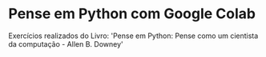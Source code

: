 # **Pense em Python com Google Colab**
Exercícios realizados do Livro: 'Pense em Python: Pense como um cientista da computação - Allen B. Downey'
